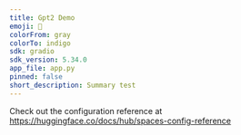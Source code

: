 ```yaml
---
title: Gpt2 Demo
emoji: 🏃
colorFrom: gray
colorTo: indigo
sdk: gradio
sdk_version: 5.34.0
app_file: app.py
pinned: false
short_description: Summary test
---
```


Check out the configuration reference at https://huggingface.co/docs/hub/spaces-config-reference
